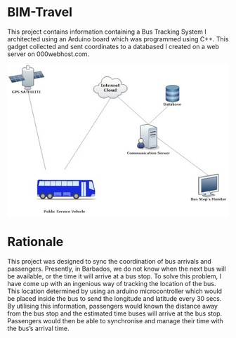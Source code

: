 # BIM-Travel
This project contains information containing a Bus Tracking System I architected using an Arduino board which was programmed using C++. This gadget collected and sent coordinates to a databased I created on a web server on 000webhost.com.

![logo](https://github.com/khalilgreenidge/BIM-Travel/blob/main/image.png "logo")

# Rationale
This project was designed to sync the coordination of bus arrivals and passengers.  Presently, in Barbados, we do not know when the next bus will be available, or the time it will arrive at a bus stop. To solve this problem, I have come up with an ingenious way of tracking the location of the bus. This location determined by using an arduino microcontroller which would be placed inside the bus to send the longitude and latitude every 30 secs. By utilising this information, passengers would known the distance away from the bus stop and the estimated time buses will arrive at the bus stop. Passengers would then be able to synchronise and manage their time with the bus’s arrival time.

